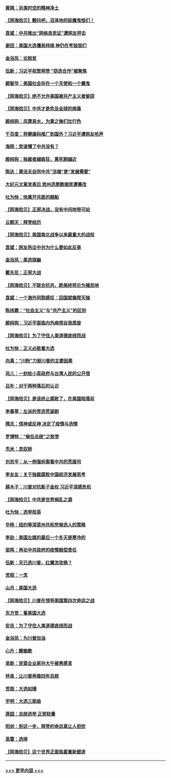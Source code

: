 #### [黄翔：另类时空的精神净土](../pages/nsc993/n12578638.md?t=11280202) 
#### [【网海拾贝】颤抖吧，沼泽地的妖魔鬼怪们！](../pages/nsc993/n12578552.md?t=11280202) 
#### [袁斌：中共推出“网络良民证”遭网友抨击](../pages/nsc993/n12578511.md?t=11280202) 
#### [谢田：美国大选僵局持续 神仍在考验我们](../pages/nsc993/n12577432.md?t=11280202) 
#### [金浴凤：论脱贫](../pages/nsc993/n12576386.md?t=11280202) 
#### [伍新：习近平祝贺拜登 “窃选合作”被聚焦](../pages/nsc993/n12576358.md?t=11280202) 
#### [颜智华：美国社会存在一个天使和一个魔鬼](../pages/nsc993/n12574299.md?t=11280202) 
#### [【网海拾贝】绝不允许美国被共产主义者偷窃](../pages/nsc993/n12573396.md?t=11280202) 
#### [【网海拾贝】中共才是危及全球的病毒](../pages/nsc993/n12571204.md?t=11280202) 
#### [颜纯钩：风萧易水，为黄之锋们壮行色](../pages/nsc993/n12571487.md?t=11280202) 
#### [千百度：将健康码推广到国外？习近平遭网友呛声](../pages/nsc993/n12570808.md?t=11280202) 
#### [海网：您读懂了中共没有？](../pages/nsc993/n12570487.md?t=11280202) 
#### [颜纯钩：独裁者越疯狂，离死期越近](../pages/nsc993/n12569055.md?t=11280202) 
#### [陈达：黄洁夫自供中共“活摘”是“发展需要”](../pages/nsc993/n12568541.md?t=11280202) 
#### [大纪元文章发表后 宾州选票数据库遭篡改](../pages/nsc993/n12568105.md?t=11280202) 
#### [吐为快：快离开共匪的贼船](../pages/nsc993/n12568462.md?t=11280202) 
#### [【网海拾贝】正邪决战，没有中间地带可站](../pages/nsc993/n12568439.md?t=11280202) 
#### [云鹤天：拜登经历](../pages/nsc993/n12567294.md?t=11280202) 
#### [【网海拾贝】美国南北战争以来最重大的战役](../pages/nsc993/n12567247.md?t=11280202) 
#### [袁斌：网友热议中共为什么要如此反美](../pages/nsc993/n12567162.md?t=11280202) 
#### [金浴凤：美选探幽](../pages/nsc993/n12567147.md?t=11280202) 
#### [戴东尼：正邪大战](../pages/nsc993/n12567033.md?t=11280202) 
#### [【网海拾贝】不联合抗共，欧美终将沦为殖民地](../pages/nsc993/n12565068.md?t=11280202) 
#### [袁斌：一个海外同胞感叹：回国就像爬天梯](../pages/nsc993/n12564986.md?t=11280202) 
#### [陈纬霆：“社会主义”与“共产主义”的区别](../pages/nsc993/n12562417.md?t=11280202) 
#### [颜纯钩：习近平面临内外麻烦自我周旋](../pages/nsc993/n12563356.md?t=11280202) 
#### [【网海拾贝】为了守住人类道德底线而战](../pages/nsc993/n12562542.md?t=11280202) 
#### [吐为快：正义必胜看大选](../pages/nsc993/n12561967.md?t=11280202) 
#### [向真：“川粉”力挺川普的主要因素](../pages/nsc993/n12560774.md?t=11280202) 
#### [风儿：一封给小英政府与台湾人民的公开信](../pages/nsc993/n12560581.md?t=11280202) 
#### [吕朴：对于两种落后的认识](../pages/nsc993/n12560492.md?t=11280202) 
#### [【网海拾贝】是该终止腐败了，在美国陷落前](../pages/nsc993/n12559936.md?t=11280202) 
#### [李春草：左派的竞选荒诞剧](../pages/nsc993/n12558380.md?t=11280202) 
#### [隋志：信神或反神 决定了疫情与选情](../pages/nsc993/n12558255.md?t=11280202) 
#### [罗博特：“候任总统”之败登](../pages/nsc993/n12558189.md?t=11280202) 
#### [杰米：念奴娇](../pages/nsc993/n12558174.md?t=11280202) 
#### [刘忠平：从一例强拆案看中共的荒唐司](../pages/nsc993/n12558036.md?t=11280202) 
#### [李友友：关于独裁腐败中国经济发展思考](../pages/nsc993/n12558004.md?t=11280202) 
#### [薛木子：川普对抗影子金权 习近平深感危机](../pages/nsc993/n12557342.md?t=11280202) 
#### [【网海拾贝】中共是世界祸乱之源](../pages/nsc993/n12555353.md?t=11280202) 
#### [吐为快：选举拾英](../pages/nsc993/n12555041.md?t=11280202) 
#### [华旸：纽约等深蓝州共和党候选人的策略](../pages/nsc993/n12554309.md?t=11280202) 
#### [李劼：美国左媒的最后一个冬天是寒冷的](../pages/nsc993/n12552947.md?t=11280202) 
#### [梁鸣：再论中共政府的疫情赔偿责任](../pages/nsc993/n12553012.md?t=11280202) 
#### [伍新：天已选川普，红魔怎改换？](../pages/nsc993/n12552970.md?t=11280202) 
#### [苦胆：一念](../pages/nsc993/n12552957.md?t=11280202) 
#### [山月：美国大选](../pages/nsc993/n12552446.md?t=11280202) 
#### [【网海拾贝】川普在领导美国第四次命运之战](../pages/nsc993/n12551973.md?t=11280202) 
#### [东方觉：看美国大选](../pages/nsc993/n12551647.md?t=11280202) 
#### [安吉：为了守住人类道德底线而战](../pages/nsc993/n12551111.md?t=11280202) 
#### [金浴凤：为川普加油](../pages/nsc993/n12551085.md?t=11280202) 
#### [心升：醒脑歌](../pages/nsc993/n12550984.md?t=11280202) 
#### [吴新：民营企业家孙大午被黑感言](../pages/nsc993/n12550656.md?t=11280202) 
#### [林泉：让川普再做四年总统](../pages/nsc993/n12550640.md?t=11280202) 
#### [苦胆：大选如镜](../pages/nsc993/n12550630.md?t=11280202) 
#### [宇明：大选三部曲](../pages/nsc993/n12550603.md?t=11280202) 
#### [莲园：总统选举 正邪较量](../pages/nsc993/n12550594.md?t=11280202) 
#### [阳剑：到这一步，拜登的命运真让人担忧](../pages/nsc993/n12549093.md?t=11280202) 
#### [高雷：选择](../pages/nsc993/n12549087.md?t=11280202) 
#### [【网海拾贝】这个世界正面临着重新塑造](../pages/nsc993/n12548326.md?t=11280202) 

----
#### [ >>> 更早内容 <<< ](../indexes/nsc993-earlier.md)
